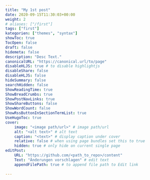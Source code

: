 ```yaml
---
title: "My 1st post"
date: 2020-09-15T11:30:03+00:00
weight: 2
# aliases: ["/first"]
tags: ["first"]
kategorien: ["themes", "syntax"]
showToc: true
TocOpen: false
draft: false
hidemeta: false
description: "Desc Text."
canonicalURL: "https://canonical.url/to/page"
disableHLJS: true # to disable highlightjs
disableShare: false
disableHLJS: false
hideSummary: false
searchHidden: false
ShowReadingTime: true
ShowBreadCrumbs: true
ShowPostNavLinks: true
ShowShareButtons: false
ShowWordCount: false
ShowRssButtonInSectionTermList: true
UseHugoToc: true
cover:
    image: "<image path/url>" # image path/url
    alt: "<alt text>" # alt text
    caption: "<text>" # display caption under cover
    relative: false # when using page bundles set this to true
    hidden: true # only hide on current single page
editPost:
    URL: "https://github.com/<path_to_repo>/content"
    Text: "Änderungen vorschlagen" # edit text
    appendFilePath: true # to append file path to Edit link
    
---
```




